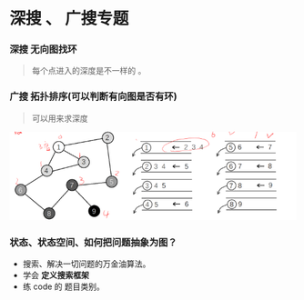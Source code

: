 # 深搜 、 广搜专题

### 深搜 无向图找环 

> 每个点进入的深度是不一样的 。

### 广搜 拓扑排序(可以判断有向图是否有环)

> 可以用来求深度

![image-20230609230213298](Untitled.assets/image-20230609230213298.png)



### 状态、状态空间、如何把问题抽象为图？

- 搜索、解决一切问题的万金油算法。
- 学会 **定义搜索框架**
- 练 code 的 题目类别。